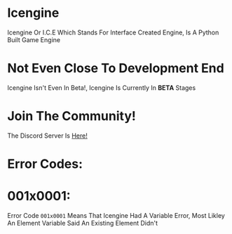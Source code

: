 # Icengine
Icengine Or I.C.E Which Stands For Interface Created Engine, Is A Python Built Game Engine
# Not Even Close To Development End
Icengine Isn't Even In Beta!, Icengine Is Currently In **BETA** Stages
# Join The Community!
The Discord Server Is [Here!](https://discord.com/invite/MYpWwDQrXR)


# Error Codes:
# **001x0001:**
Error Code `001x0001` Means That Icengine Had A Variable Error,
Most Likley An Element Variable Said An Existing Element Didn't
